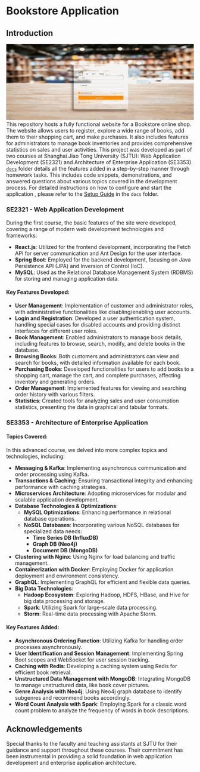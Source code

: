 # Bookstore Application

## Introduction

![Alt text](docs/demo.gif)
This repository hosts a fully functional website for a Bookstore online shop. The website allows users to register, explore a wide range of books, add them to their shopping cart, and make purchases. It also includes features for administrators to manage book inventories and provides comprehensive statistics on sales and user activities. This project was developed as part of two courses at Shanghai Jiao Tong University (SJTU): Web Application Development (SE2321) and Architecture of Enterprise Application (SE3353). [`docs`](./docs) folder  details all the features added in a step-by-step manner through homework tasks. This includes code snippets, demonstrations, and answered questions about various topics covered in the development process.
For detailed instructions on how to configure and start the application , please refer to the [Setup Guide](./docs/setup.md) in the `docs` folder.

### SE2321 - Web Application Development

During the first course, the basic features of the site were developed, covering a range of modern web development technologies and frameworks:

- **React.js**: Utilized for the frontend development, incorporating the Fetch API for server communication and Ant Design for the user interface.
- **Spring Boot**: Employed for the backend development, focusing on Java Persistence API (JPA) and Inversion of Control (IoC).
- **MySQL**: Used as the Relational Database Management System (RDBMS) for storing and managing application data.

#### Key Features Developed:

- **User Management**: Implementation of customer and administrator roles, with administrative functionalities like disabling/enabling user accounts.
- **Login and Registration**: Developed a user authentication system, handling special cases for disabled accounts and providing distinct interfaces for different user roles.
- **Book Management**: Enabled administrators to manage book details, including features to browse, search, modify, and delete books in the database.
- **Browsing Books**: Both customers and administrators can view and search for books, with detailed information available for each book.
- **Purchasing Books**: Developed functionalities for users to add books to a shopping cart, manage the cart, and complete purchases, affecting inventory and generating orders.
- **Order Management**: Implemented features for viewing and searching order history with various filters.
- **Statistics**: Created tools for analyzing sales and user consumption statistics, presenting the data in graphical and tabular formats.

### SE3353 - Architecture of Enterprise Application

#### Topics Covered:

In this advanced course, we delved into more complex topics and technologies, including:

- **Messaging & Kafka**: Implementing asynchronous communication and order processing using Kafka.
- **Transactions & Caching**: Ensuring transactional integrity and enhancing performance with caching strategies.
- **Microservices Architecture**: Adopting microservices for modular and scalable application development.
- **Database Technologies & Optimizations**:
  - **MySQL Optimizations**: Enhancing performance in relational database operations.
  - **NoSQL Databases**: Incorporating various NoSQL databases for specialized data needs:
    - **Time Series DB (InfluxDB)**
    - **Graph DB (Neo4j)**
    - **Document DB (MongoDB)**
- **Clustering with Nginx**: Using Nginx for load balancing and traffic management.
- **Containerization with Docker**: Employing Docker for application deployment and environment consistency.
- **GraphQL**: Implementing GraphQL for efficient and flexible data queries.
- **Big Data Technologies**:
  - **Hadoop Ecosystem**: Exploring Hadoop, HDFS, HBase, and Hive for big data processing and storage.
  - **Spark**: Utilizing Spark for large-scale data processing.
  - **Storm**: Real-time data processing with Apache Storm.

#### Key Features Added:

- **Asynchronous Ordering Function**: Utilizing Kafka for handling order processes asynchronously.
- **User Identification and Session Management**: Implementing Spring Boot scopes and WebSocket for user session tracking.
- **Caching with Redis**: Developing a caching system using Redis for efficient book retrieval.
- **Unstructured Data Management with MongoDB**: Integrating MongoDB to manage unstructured data, like book cover pictures.
- **Genre Analysis with Neo4j**: Using Neo4j graph database to identify subgenres and recommend books accordingly.
- **Word Count Analysis with Spark**: Employing Spark for a classic word count problem to analyze the frequency of words in book descriptions.


## Acknowledgements

Special thanks to the faculty and teaching assistants at SJTU for their guidance and support throughout these courses. Their commitment has been instrumental in providing a solid foundation in web application development and enterprise application architecture.

